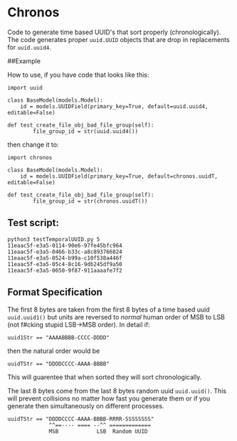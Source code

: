 # Chronos

Code to generate time based UUID's that sort properly (chronologically). The code generates
proper `uuid.UUID` objects that are drop in replacements for `uuid.uuid4`.


##Example

How to use, if you have code that looks like this:

```{python}
import uuid

class BaseModel(models.Model):
    id = models.UUIDField(primary_key=True, default=uuid.uuid4, editable=False)

def test_create_file_obj_bad_file_group(self):
        file_group_id = str(uuid.uuid4())

```

then change it to:

```{python}
import chronos

class BaseModel(models.Model):
    id = models.UUIDField(primary_key=True, default=chronos.uuidT, editable=False)

def test_create_file_obj_bad_file_group(self):
        file_group_id = str(chronos.uuidT())

```

## Test script:

```{bash}
python3 testTemporalUUID.py 5
11eaac5f-e3a5-0114-90e6-97fe45bfc964
11eaac5f-e3a5-0466-b33c-a8c893766824
11eaac5f-e3a5-0524-b99a-c10f538a446f
11eaac5f-e3a5-05c4-8c16-9db245df9a50
11eaac5f-e3a5-0650-9f87-911aaaafe7f2
```

## Format Specification

The first 8 bytes are taken from the first 8 bytes of a time based uuid `uuid.uuid1()` but units are reversed to _normal_ human order of MSB to LSB (not f#cking stupid LSB->MSB order). In detail if:

```
uuid1Str == "AAAABBBB-CCCC-DDDD"
```

then the natural order would be

```
uuidTStr == "DDDDCCCC-AAAA-BBBB"
```

This will guarentee that when sorted they will sort chronologically.

The last 8 bytes come from the last 8 bytes random uuid `uuid.uuid()`. This will prevent collisions no matter how fast you generate them or if you generate then simultaneously on different processes.

```
uuidTStr == "DDDDCCCC-AAAA-BBBB-RRRR-SSSSSSSS"
             ^^==---- ==== --^^ =============
             MSB            LSB  Random UUID
```

